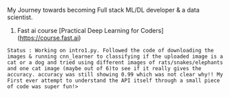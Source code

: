 My Journey towards becoming Full stack ML/DL developer & a data scientist.  
1. Fast ai course [Practical Deep Learning for Coders] (https://course.fast.ai)
```
Status : Working on intro1.py. Followed the code of downloading the images & running cnn_learner to classifying if the uploaded image is a cat or a dog and tried using different images of rats/snakes/elephants and one cat image (maybe out of 6)to see if it really gives the accuracy. accuracy was still showing 0.99 which was not clear why!! My First ever attempt to understand the API itself through a small piece of code was super fun!>
```              
